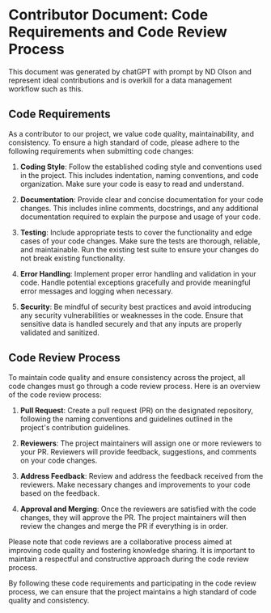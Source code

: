 # Contributor Document: Code Requirements and Code Review Process
This document was generated by chatGPT with prompt by ND Olson and represent ideal contributions and is overkill for a data management workflow such as this.

## Code Requirements

As a contributor to our project, we value code quality, maintainability, and consistency. To ensure a high standard of code, please adhere to the following requirements when submitting code changes:

1. **Coding Style**: Follow the established coding style and conventions used in the project. This includes indentation, naming conventions, and code organization. Make sure your code is easy to read and understand.

2. **Documentation**: Provide clear and concise documentation for your code changes. This includes inline comments, docstrings, and any additional documentation required to explain the purpose and usage of your code.

3. **Testing**: Include appropriate tests to cover the functionality and edge cases of your code changes. Make sure the tests are thorough, reliable, and maintainable. Run the existing test suite to ensure your changes do not break existing functionality.

4. **Error Handling**: Implement proper error handling and validation in your code. Handle potential exceptions gracefully and provide meaningful error messages and logging when necessary.

5. **Security**: Be mindful of security best practices and avoid introducing any security vulnerabilities or weaknesses in the code. Ensure that sensitive data is handled securely and that any inputs are properly validated and sanitized.

## Code Review Process

To maintain code quality and ensure consistency across the project, all code changes must go through a code review process. Here is an overview of the code review process:

1. **Pull Request**: Create a pull request (PR) on the designated repository, following the naming conventions and guidelines outlined in the project's contribution guidelines.

2. **Reviewers**: The project maintainers will assign one or more reviewers to your PR. Reviewers will provide feedback, suggestions, and comments on your code changes.

3. **Address Feedback**: Review and address the feedback received from the reviewers. Make necessary changes and improvements to your code based on the feedback.

4. **Approval and Merging**: Once the reviewers are satisfied with the code changes, they will approve the PR. The project maintainers will then review the changes and merge the PR if everything is in order.

Please note that code reviews are a collaborative process aimed at improving code quality and fostering knowledge sharing. It is important to maintain a respectful and constructive approach during the code review process.

By following these code requirements and participating in the code review process, we can ensure that the project maintains a high standard of code quality and consistency.
